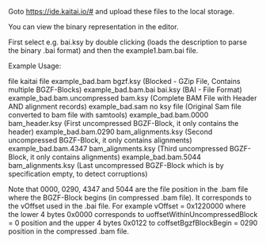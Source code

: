 Goto https://ide.kaitai.io/# and upload these files to the local storage.

You can view the binary representation in the editor.

First select e.g. bai.ksy by double clicking (loads the description to parse the binary .bai format) and then the
example1.bam.bai file.

Example Usage:

file			        kaitai file
example_bad.bam                 bgzf.ksy (Blocked - GZip File, Contains multiple BGZF-Blocks)
example_bad.bam.bai             bai.ksy (BAI - File Format)
example_bad.bam.uncompressed    bam.ksy (Complete BAM File with Header AND alignment records)
example_bad.sam                 no ksy file (Original Sam file converted to bam file with samtools)
example_bad.bam.0000            bam_header.ksy (First uncompressed BGZF-Block, it only contains the header)
example_bad.bam.0290            bam_alignments.ksy (Second uncompressed BGZF-Block, it only contains alignments)
example_bad.bam.4347            bam_alignments.ksy (Third uncompressed BGZF-Block, it only contains alignments)
example_bad.bam.5044            bam_alignments.ksy (Last uncompressed BGZF-Block which is by specification empty, to detect corruptions)

Note that 0000, 0290, 4347 and 5044 are the file position in the .bam file where the BGZF-Block begins (in compressed .bam file).
It corresponds to the vOffset used in the .bai file. For example vOffset = 0x1220000 where the lower 4 bytes 0x0000
corresponds to uoffsetWithinUncompressedBlock = 0 position and the upper 4 bytes 0x0122 to coffsetBgzfBlockBegin = 0290
position in the compressed .bam file.

